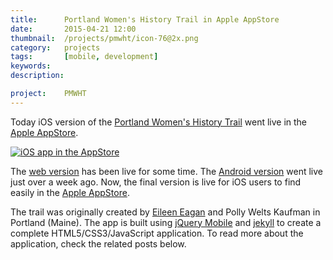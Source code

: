 ```yaml
---
title:      Portland Women's History Trail in Apple AppStore
date:       2015-04-21 12:00
thumbnail:  /projects/pmwht/icon-76@2x.png
category:   projects
tags:       [mobile, development]
keywords:
description:

project:    PMWHT
---
```

Today iOS version of the [Portland Women's History Trail][2]
went live in the [Apple AppStore][applestore].

[![iOS app in the AppStore][appstorelogo]][applestore]


The [web version][4] has been live for some time. The [Android version][googlestore]
went live just over a week ago. Now, the final version is live for iOS users
to find easily in the [Apple AppStore][applestore].

The trail was originally created by [Eileen Eagan][1] and Polly Welts Kaufman
in Portland (Maine). The app is built using [jQuery Mobile][3] and
[jekyll][5] to create a complete HTML5/CSS3/JavaScript application. To read more
about the application, check the related posts below.

  [1]: http://usm.maine.edu/wgs/eileen-eagan
  [2]: https://usm.maine.edu/sites/default/files/history/A%20Woman's%20History,%20Eagen.pdf
  [3]: http://jquerymobile.com
  [4]: http://pmwht.org
  [5]: http://jekyllrb.com
  [6]: http://daringfireball.net/projects/markdown/
  [appstorelogo]: https://devimages.apple.com.edgekey.net/app-store/marketing/guidelines/images/badge-download-on-the-app-store.svg
  [applestore]: https://itunes.apple.com/us/app/portland-womens-history-trail/id984535668?mt=8

  [googlestore]: https://play.google.com/store/apps/details?id=com.maker9.pmwht
  [playlogo]: https://developer.android.com/images/brand/en_app_rgb_wo_60.png